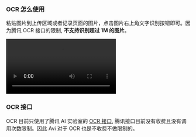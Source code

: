 ### OCR 怎么使用

粘贴图片到上传区域或者记录页面的图片，点击图片右上角文字识别按钮即可。因为腾讯 OCR 接口的限制, **不支持识别超过 1M 的图片**。

<video autoplay loop src="https://o77qb5l10.qnssl.com/ocr.mov"></video>

### OCR 接口

OCR 目前只使用了腾讯 AI 实验室的 [OCR 接口](https://ai.qq.com/product/ocr.shtml#common), 腾讯接口目前没有收费且没有调用次数限制。因此 Avi 对于 OCR 也是不收费不做限制的。
